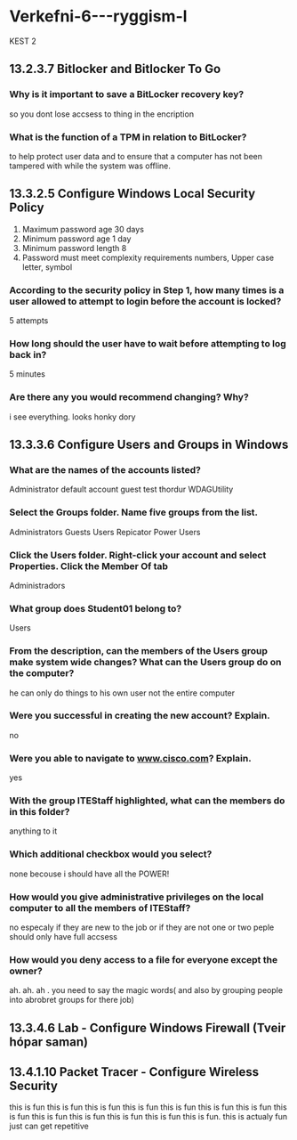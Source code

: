 # Verkefni-6---ryggism-l
KEST 2
## 13.2.3.7 Bitlocker and Bitlocker To Go
### Why is it important to save a BitLocker recovery key?
so you dont lose accsess to thing in the encription
### What is the function of a TPM in relation to BitLocker?
to help protect user data and to ensure that a computer has not been tampered with while the system was offline.

## 13.3.2.5 Configure Windows Local Security Policy
1. Maximum password age 30 days
2. Minimum password age 1 day 
3. Minimum password length 8
4. Password must meet complexity requirements numbers, Upper case letter, symbol
### According to the security policy in Step 1, how many times is a user allowed to attempt to login before the account is locked?
 5 attempts
### How long should the user have to wait before attempting to log back in?
5 minutes
### Are there any you would recommend changing? Why?
i see everything. looks honky dory

## 13.3.3.6 Configure Users and Groups in Windows
### What are the names of the accounts listed?
Administrator
default account
guest
test
thordur
WDAGUtility
### Select the Groups folder. Name five groups from the list.
Administrators
Guests
Users
Repicator
Power Users
### Click the Users folder. Right-click your account and select Properties. Click the Member Of tab
Administradors
### What group does Student01 belong to?
Users
### From the description, can the members of the Users group make system wide changes? What can the Users group do on the computer?
he can only do things to his own user not the entire computer
### Were you successful in creating the new account? Explain.
no
### Were you able to navigate to www.cisco.com? Explain.
yes
### With the group ITEStaff highlighted, what can the members do in this folder?
anything to it
### Which additional checkbox would you select?
none becouse i should have all the POWER!
### How would you give administrative privileges on the local computer to all the members of ITEStaff?
no especaly if they are new to the job or if they are not one or two peple should only have full accsess
### How would you deny access to a file for everyone except the owner?
ah. ah. ah . you need to say the magic words( and also by grouping people into abrobret groups for there job)
## 13.3.4.6 Lab - Configure Windows Firewall (Tveir hópar saman)

## 13.4.1.10 Packet Tracer - Configure Wireless Security
this is fun this is fun this is fun this is fun this is fun this is fun this is fun this is fun this is fun this is fun this is fun this is fun this is fun. this is actualy fun just can get repetitive
